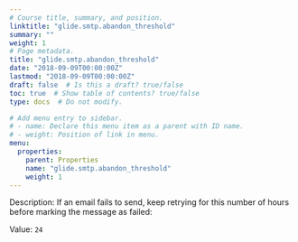 ```yaml
---
# Course title, summary, and position.
linktitle: "glide.smtp.abandon_threshold"
summary: ""
weight: 1
# Page metadata.
title: "glide.smtp.abandon_threshold"
date: "2018-09-09T00:00:00Z"
lastmod: "2018-09-09T00:00:00Z"
draft: false  # Is this a draft? true/false
toc: true  # Show table of contents? true/false
type: docs  # Do not modify.

# Add menu entry to sidebar.
# - name: Declare this menu item as a parent with ID name.
# - weight: Position of link in menu.
menu:
  properties:
    parent: Properties
    name: "glide.smtp.abandon_threshold"
    weight: 1
---
```


Description: If an email fails to send, keep retrying for this number of hours before marking the message as failed:


Value: `24`